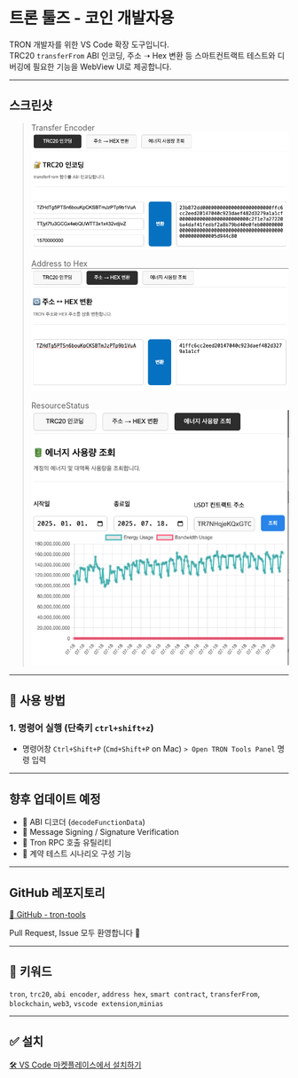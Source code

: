# 트론 툴즈 - 코인 개발자용

TRON 개발자를 위한 VS Code 확장 도구입니다.  
TRC20 `transferFrom` ABI 인코딩, 주소 ➝ Hex 변환 등 스마트컨트랙트 테스트와 디버깅에 필요한 기능을 WebView UI로 제공합니다.

---

## 스크린샷

> Transfer Encoder  
![TransferEncoder](images/TransferEncoder.png)
>
> Address to Hex  
![AddressToHex](images/AddressToHex.png)
>
> ResourceStatus
![ResourceStatus](images/ResourceStatus.png)

---

## 🚀 사용 방법

### 1. 명령어 실행 (단축키 `ctrl+shift+z`)

- 명령어창  `Ctrl+Shift+P` (`Cmd+Shift+P` on Mac) `> Open TRON Tools Panel` 명령 입력

---

## 향후 업데이트 예정

- 🧾 ABI 디코더 (`decodeFunctionData`)
- 🔐 Message Signing / Signature Verification
- 📡 Tron RPC 호출 유틸리티
- 🧪 계약 테스트 시나리오 구성 기능

---

## GitHub 레포지토리

[🔗 GitHub - tron-tools](https://github.com/minias/tron-tools)

Pull Request, Issue 모두 환영합니다 🙌

---

## 🔖 키워드

`tron`, `trc20`, `abi encoder`, `address hex`, `smart contract`, `transferFrom`, `blockchain`, `web3`, `vscode extension`,`minias`

---

## ✅ 설치

[🛠️ VS Code 마켓플레이스에서 설치하기](https://marketplace.visualstudio.com/items?itemName=YOUR_PUBLISHER_NAME.tron-tools)
